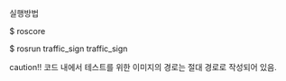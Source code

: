 실행방법

$ roscore

$ rosrun traffic_sign traffic_sign

caution!!
코드 내에서 테스트를 위한 이미지의 경로는 절대 경로로 작성되어 있음.
 
